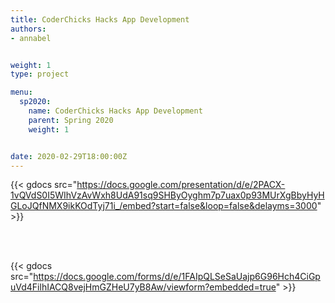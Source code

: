 ```yaml
---
title: CoderChicks Hacks App Development
authors:
- annabel


weight: 1
type: project

menu:
  sp2020:
    name: CoderChicks Hacks App Development
    parent: Spring 2020
    weight: 1


date: 2020-02-29T18:00:00Z
---
```


{{< gdocs src="https://docs.google.com/presentation/d/e/2PACX-1vQVdS0I5WIhVzAvWxh8UdA91sq9SHByOyghm7p7uax0p93MUrXgBbyHyHGLoJQfNMX9ikKOdTyj71i_/embed?start=false&loop=false&delayms=3000" >}}

</br>
</br>

{{< gdocs src="https://docs.google.com/forms/d/e/1FAIpQLSeSaUajp6G96Hch4CiGpuVd4FilhIACQ8vejHmGZHeU7yB8Aw/viewform?embedded=true" >}}


